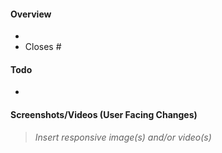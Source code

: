 #### Overview

-
- Closes #

#### Todo

-

#### Screenshots/Videos (User Facing Changes)

> _Insert responsive image(s) and/or video(s)_
